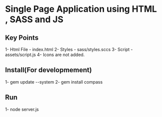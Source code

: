 # Single Page Application using HTML , SASS and JS

## Key Points

1- Html File - index.html
2- Styles - sass/styles.sccs 
3- Script - assets/script.js
4- Icons are not added.

## Install(For developmement)

1- gem update --system
2- gem install compass

## Run

1- node server.js